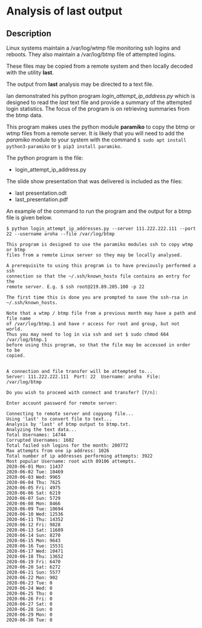 # Analysis of **last** output

## Description

Linux systems maintain a /var/log/wtmp file monitoring ssh logins and reboots. They also maintain a 
/var/log/btmp file of attempted logins.

These files may be copied from a remote system and then locally decoded with the utility **last**.

The output from **last** analysis may be directed to a text file.

Ian demonstrated his python program *login_attempt_ip_address.py* which is designed to read the *last* 
text file and provide a summary of the attempted login statistics. The focus of the program is on retrieving
summaries from the btmp data. 

This program makes uses the python module **paramiko** to copy the btmp or wtmp files from a remote server. 
It is likely that you will need to add the *paramiko* module to your system with the command 
`$ sudo apt install python3-paramiko` or `$ pip3 install paramiko`.

The python program is the file:

* login_attempt_ip_address.py

The slide show presentation that was delivered is included as the files:

* last presentation.odt
* last_presentation.pdf

An example of the command to run the program and the output for a btmp file is given below.

```
$ python login_attempt_ip_addresses.py --server 111.222.222.111 --port 22 --username aroha --file /var/log/btmp

This program is designed to use the paramiko modules ssh to copy wtmp or btmp 
files from a remote Linux server so they may be locally analysed.

A prerequisite to using this program is to have previously performed a ssh
connection so that the ~/.ssh/known_hosts file contains an entry for the
remote server. E.g. $ ssh root@219.89.205.100 -p 22 

The first time this is done you are prompted to save the ssh-rsa in 
~/.ssh/known_hosts.  

Note that a wtmp / btmp file from a previous month may have a path and file name
of /var/log/btmp.1 and have r access for root and group, but not world.
Thus you may need to log in via ssh and set $ sudo chmod 664 /var/log/btmp.1
before using this program, so that the file may be accessed in order to be 
copied.


A connection and file transfer will be attempted to...
Server: 111.222.222.111  Port: 22  Username: aroha  File: /var/log/btmp

Do you wish to proceed with connect and transfer? [Y/n]: 

Enter account password for remote server: 

Connecting to remote server and copyong file...
Using 'last' to convert file to text...
Analysis by 'last' of btmp output to btmp.txt.
Analyzing the text data...
Total Usernames: 14744
Corrupted Usernames: 1602
Total failed ssh logins for the month: 200772
Max attempts from one ip address: 1026
Total number of ip addresses performing attempts: 3922
Most popular Username: root with 89106 attempts.
2020-06-01 Mon: 11437
2020-06-02 Tue: 10469
2020-06-03 Wed: 9965
2020-06-04 Thu: 7625
2020-06-05 Fri: 4975
2020-06-06 Sat: 6219
2020-06-07 Sun: 5729
2020-06-08 Mon: 8466
2020-06-09 Tue: 10694
2020-06-10 Wed: 12536
2020-06-11 Thu: 14352
2020-06-12 Fri: 9828
2020-06-13 Sat: 11689
2020-06-14 Sun: 8270
2020-06-15 Mon: 9643
2020-06-16 Tue: 15531
2020-06-17 Wed: 10471
2020-06-18 Thu: 13652
2020-06-19 Fri: 6470
2020-06-20 Sat: 6272
2020-06-21 Sun: 5577
2020-06-22 Mon: 902
2020-06-23 Tue: 0
2020-06-24 Wed: 0
2020-06-25 Thu: 0
2020-06-26 Fri: 0
2020-06-27 Sat: 0
2020-06-28 Sun: 0
2020-06-29 Mon: 0
2020-06-30 Tue: 0

```
